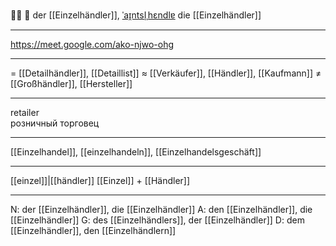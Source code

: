 👨‍💼 🔵 der [[Einzelhändler]], [ˈaɪ̯ntsl̩ˌhɛndlɐ](https://youglish.com/pronounce/Einzelhändler/german)
die [[Einzelhändler]]

---
https://meet.google.com/ako-njwo-ohg

---
= [[Detailhändler]], [[Detaillist]]
≈ [[Verkäufer]], [[Händler]], [[Kaufmann]]
≠ [[Großhändler]], [[Hersteller]]

---
retailer  
розничный торговец

---
[[Einzelhandel]], [[einzelhandeln]], [[Einzelhandelsgeschäft]]

---
[[einzel]]|[[händler]]
[[Einzel]] + [[Händler]]


---
N: der [[Einzelhändler]], die [[Einzelhändler]]
A: den [[Einzelhändler]], die [[Einzelhändler]]
G: des [[Einzelhändlers]], der [[Einzelhändler]]
D: dem [[Einzelhändler]], den [[Einzelhändlern]]
